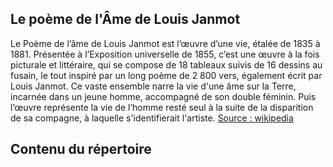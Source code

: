 
## Le poème de l'Âme de Louis Janmot
Le Poème de l’âme de Louis Janmot est l’œuvre d’une vie, étalée de 1835 à 1881. Présentée à l’Exposition universelle de 1855, c’est une œuvre à la fois picturale et littéraire, qui se compose de 18 tableaux suivis de 16 dessins au fusain, le tout inspiré par un long poème de 2 800 vers, également écrit par Louis Janmot. Ce vaste ensemble narre la vie d'une âme sur la Terre, incarnée dans un jeune homme, accompagné de son double féminin. Puis l’œuvre représente la vie de l’homme resté seul à la suite de la disparition de sa compagne, à laquelle s'identifierait l'artiste.
[Source : wikipedia](https://fr.wikipedia.org/wiki/Le_Po%C3%A8me_de_l%27%C3%A2me#:~:text=Le%20Po%C3%A8me%20de%20l%E2%80%99%C3%A2me%20de%20Louis%20Janmot%20est,2%20800%20vers%2C%20%C3%A9galement%20%C3%A9crit%20par%20Louis%20Janmot)

## Contenu du répertoire

